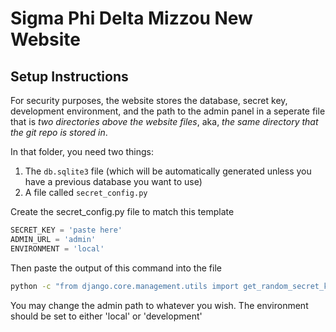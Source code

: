 # Sigma Phi Delta Mizzou New Website
## Setup Instructions
For security purposes, the website stores the database, secret key, development environment, and the path to the admin panel in a seperate file that is *two directories above the website files*, aka, *the same directory that the git repo is stored in*.

In that folder, you need two things:

1. The `db.sqlite3` file (which will be automatically generated unless you have a previous database you want to use)
2. A file called `secret_config.py`

Create the secret_config.py file to match this template
```python
SECRET_KEY = 'paste here'
ADMIN_URL = 'admin'
ENVIRONMENT = 'local'
```
Then paste the output of this command into the file
```bash
python -c "from django.core.management.utils import get_random_secret_key; print(get_random_secret_key())"
```
You may change the admin path to whatever you wish. The environment should be set to either 'local' or 'development'
